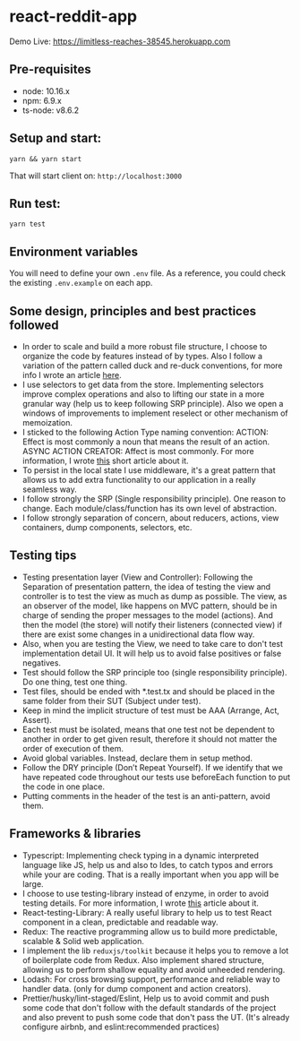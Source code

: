 # react-reddit-app 

Demo Live: https://limitless-reaches-38545.herokuapp.com

## Pre-requisites    
- node: 10.16.x    
- npm: 6.9.x    
- ts-node: v8.6.2
    
## Setup and start:
```
yarn && yarn start
``` 
That will start client on: `http://localhost:3000`    

 
## Run test:
```
yarn test
```  

## Environment variables 
You will need to define your own `.env` file. As a reference, you could check the existing `.env.example` on each app.

## Some design, principles and best practices followed

- In order to scale and build a more robust file structure, I choose to organize the code by features instead of by types. Also I follow a variation of the pattern called duck and re-duck conventions, for more info I wrote an article [here](https://medium.com/@jero786/duck-re-duck-183da6e5a35a).
- I use selectors to get data from the store. Implementing selectors improve complex operations and also to lifting our state in a more granular way (help us to keep following SRP principle). Also we open a windows of improvements to implement reselect or other mechanism of memoization.
- I sticked to the following Action Type naming convention:
  ACTION: Effect is most commonly a noun that means the result of an action.
  ASYNC ACTION CREATOR: Affect is most commonly.
  For more information, I wrote [this](https://medium.com/@jero786/action-noun-verb-effect-is-most-commonly-a-noun-that-means-the-result-of-an-action-e3e00d662444) short article about it.
- To persist in the local state I use middleware, it's a great pattern that allows us to add extra functionality to our application in a really seamless way.
- I follow strongly the SRP (Single responsibility principle). One reason to change. Each module/class/function has its own level of abstraction.
- I follow strongly separation of concern, about reducers, actions, view containers, dump components, selectors, etc.

## Testing tips

- Testing presentation layer (View and Controller): Following the Separation of presentation pattern, the idea of testing the view and controller is to test the view as much as dump as possible. The view, as an observer of the model, like happens on MVC pattern, should be in charge of sending the proper messages to the model (actions).
  And then the model (the store) will notify their listeners (connected view) if there are exist some changes in a unidirectional data flow way.
- Also, when you are testing the View, we need to take care to don't test implementation detail UI. It will help us to avoid false positives or false negatives.
- Test should follow the SRP principle too (single responsibility principle). Do one thing, test one thing.
- Test files, should be ended with *.test.tx and should be placed in the same folder from their SUT (Subject under test).
- Keep in mind the implicit structure of test must be AAA (Arrange, Act, Assert).
- Each test must be isolated, means that one test not be dependent to another in order to get given result, therefore it should not matter the order of execution of them.
- Avoid global variables. Instead, declare them in setup method.
- Follow the DRY principle (Don’t Repeat Yourself). If we identify that we have repeated code throughout our tests use beforeEach function to put the code in one place.
- Putting comments in the header of the test is an anti-pattern, avoid them.

## Frameworks & libraries

- Typescript: Implementing check typing in a dynamic interpreted language like JS, help us and also to Ides, to catch typos and errors while your are coding. That is a really important when you app will be large.
- I choose to use testing-library instead of enzyme, in order to avoid testing details. For more information, I wrote [this](https://medium.com/@jero786/write-test-not-too-many-mostly-integration-bad298f69e1a) article about it.
- React-testing-Library: A really useful library to help us to test React component in a clean, predictable and readable way.
- Redux: The reactive programming allow us to build more predictable, scalable & Solid web application.
- I implement the lib `reduxjs/toolkit` because it helps you to remove a lot of boilerplate code from Redux. Also implement shared structure, allowing us to perform shallow equality and avoid unheeded rendering.
- Lodash: For cross browsing support, performance and reliable way to handler data. (only for dump component and action creators).
- Prettier/husky/lint-staged/Eslint, Help us to avoid commit and push some code that don't follow with the default standards of the project and also prevent to push some code that don't pass the UT. (It's already configure airbnb, and eslint:recommended practices)